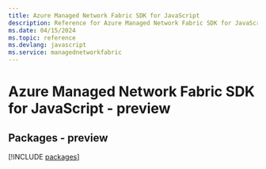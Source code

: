 ```yaml
---
title: Azure Managed Network Fabric SDK for JavaScript
description: Reference for Azure Managed Network Fabric SDK for JavaScript
ms.date: 04/15/2024
ms.topic: reference
ms.devlang: javascript
ms.service: managednetworkfabric
---
```

# Azure Managed Network Fabric SDK for JavaScript - preview
## Packages - preview
[!INCLUDE [packages](managed-network-fabric-index.md)]